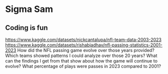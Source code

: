 # Sigma Sam
## Coding is fun
https://www.kaggle.com/datasets/nickcantalupa/nfl-team-data-2003-2023
https://www.kaggle.com/datasets/rishabjadhav/nfl-passing-statistics-2001-2023
How did the NFL passing game evolve over those years provided?
Which teams showed patterns I could analyze over those 20 years?
What can the findings I get from that show about how the game will continue to evolve?
What percentage of plays were passes in 2023 compared to 2001?